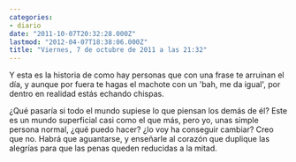 ```yaml
---
categories:
- diario
date: "2011-10-07T20:32:28.000Z"
lastmod: "2012-04-07T18:38:06.000Z"
title: "Viernes, 7 de octubre de 2011 a las 21:32"
---
```


Y esta es la historia de como hay personas que con una frase te arruinan el dí­a, y aunque por fuera te hagas el machote con un \'bah, me da igual\', por dentro en realidad estás echando chispas.

¿Qué pasarí­a si todo el mundo supiese lo que piensan los demás de él?
Este es un mundo superficial casi como el que más, pero yo, unas simple persona normal, ¿qué puedo hacer? ¿lo voy ha conseguir cambiar? Creo que no. Habrá que aguantarse, y enseñarle al corazón que duplique las alegrí­as para que las penas queden reducidas a la mitad.
